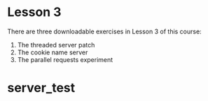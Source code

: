 # Lesson 3

There are three downloadable exercises in Lesson 3 of this course:

1. The threaded server patch
2. The cookie name server
3. The parallel requests experiment

# server_test
